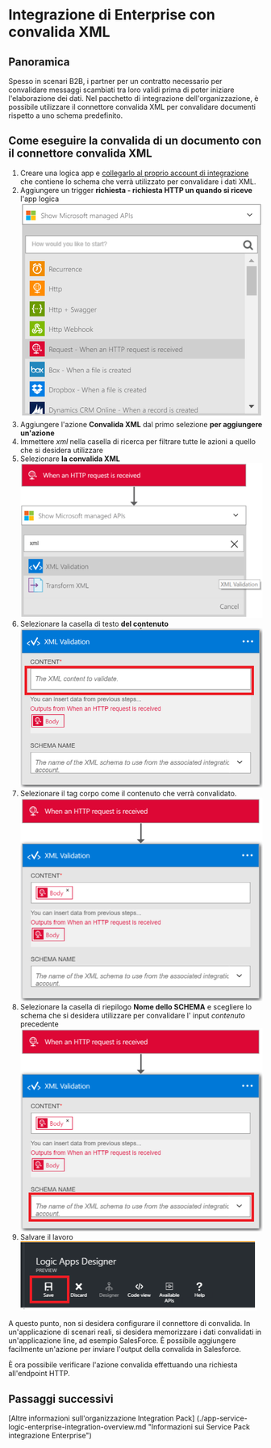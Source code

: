 <properties 
    pageTitle="Panoramica della convalida XML nel pacchetto di integrazione Enterprise | Servizio di Microsoft Azure App | Microsoft Azure" 
    description="Informazioni sul funzionamento di convalida nelle App Enterprise Integration Pack e logica" 
    services="logic-apps" 
    documentationCenter=".net,nodejs,java"
    authors="msftman" 
    manager="erikre" 
    editor="cgronlun"/>

<tags 
    ms.service="logic-apps" 
    ms.workload="integration" 
    ms.tgt_pltfrm="na" 
    ms.devlang="na" 
    ms.topic="article" 
    ms.date="07/08/2016" 
    ms.author="deonhe"/>

# <a name="enterprise-integration-with-xml-validation"></a>Integrazione di Enterprise con convalida XML

## <a name="overview"></a>Panoramica
Spesso in scenari B2B, i partner per un contratto necessario per convalidare messaggi scambiati tra loro validi prima di poter iniziare l'elaborazione dei dati. Nel pacchetto di integrazione dell'organizzazione, è possibile utilizzare il connettore convalida XML per convalidare documenti rispetto a uno schema predefinito.  

## <a name="how-to-validate-a-document-with-the-xml-validation-connector"></a>Come eseguire la convalida di un documento con il connettore convalida XML
1. Creare una logica app e [collegarlo al proprio account di integrazione](./app-service-logic-enterprise-integration-accounts.md "su come collegare un account di integrazione per un'app di logica") che contiene lo schema che verrà utilizzato per convalidare i dati XML.
2. Aggiungere un trigger **richiesta - richiesta HTTP un quando si riceve** l'app logica  
![](./media/app-service-logic-enterprise-integration-xml/xml-1.png)    
3. Aggiungere l'azione **Convalida XML** dal primo selezione **per aggiungere un'azione**  
4. Immettere *xml* nella casella di ricerca per filtrare tutte le azioni a quello che si desidera utilizzare 
5. Selezionare **la convalida XML**     
![](./media/app-service-logic-enterprise-integration-xml/xml-2.png)   
6. Selezionare la casella di testo **del contenuto**  
![](./media/app-service-logic-enterprise-integration-xml/xml-1-5.png)
7. Selezionare il tag corpo come il contenuto che verrà convalidato.   
![](./media/app-service-logic-enterprise-integration-xml/xml-3.png)  
8. Selezionare la casella di riepilogo **Nome dello SCHEMA** e scegliere lo schema che si desidera utilizzare per convalidare l' input *contenuto* precedente     
![](./media/app-service-logic-enterprise-integration-xml/xml-4.png) 
9. Salvare il lavoro  
![](./media/app-service-logic-enterprise-integration-xml/xml-5.png) 

A questo punto, non si desidera configurare il connettore di convalida. In un'applicazione di scenari reali, si desidera memorizzare i dati convalidati in un'applicazione line, ad esempio SalesForce. È possibile aggiungere facilmente un'azione per inviare l'output della convalida in Salesforce. 

È ora possibile verificare l'azione convalida effettuando una richiesta all'endpoint HTTP.  

## <a name="next-steps"></a>Passaggi successivi

[Altre informazioni sull'organizzazione Integration Pack] (./app-service-logic-enterprise-integration-overview.md "Informazioni sui Service Pack integrazione Enterprise")   